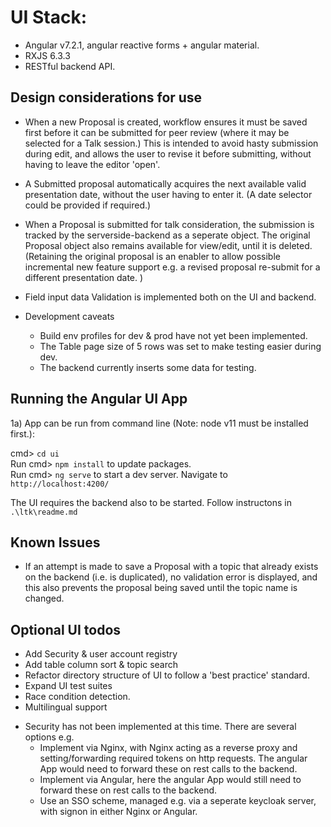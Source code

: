 

# UI Stack:
* Angular v7.2.1, angular reactive forms + angular material.
* RXJS 6.3.3
* RESTful backend API.

## Design considerations for use

* When a new Proposal is created, workflow ensures it must be saved first before it can be submitted for peer review (where it may be selected for a Talk session.)
This is intended to avoid hasty submission during edit, and allows the user to revise it before submitting, without having to leave the editor 'open'.

* A Submitted proposal automatically acquires the next available valid presentation date, without the user having to enter it.
(A date selector could be provided if required.)

* When a Proposal is submitted for talk consideration, the submission is tracked by the serverside-backend as a seperate object.
The original Proposal object also remains available for view/edit, until it is deleted.
(Retaining the original proposal is an enabler to allow possible incremental new feature support e.g. a revised proposal re-submit for a different presentation date. )

* Field input data Validation is implemented both on the UI and backend.  

* Development caveats
  * Build env profiles for dev & prod have not yet been implemented.
  * The Table page size of 5 rows was set to make testing easier during dev.
  * The backend currently inserts some data for testing.


## Running the Angular UI App

1a)  App can be run from command line (Note: node v11 must be installed first.):

cmd\> `cd ui` 
<br> Run cmd\> `npm install` to update packages.
<br> Run cmd\> `ng serve` to start a dev server. Navigate to `http://localhost:4200/`

The UI requires the backend also to be started.
Follow instructons in `.\ltk\readme.md` 

## Known Issues
- If an attempt is made to save a Proposal with a topic that already exists on the backend (i.e. is duplicated), no validation error is displayed, and this also prevents the proposal being saved until the topic name is changed.

## Optional UI todos

- Add Security & user account registry
- Add table column sort & topic search
- Refactor directory structure of UI to follow a 'best practice' standard.
- Expand UI test suites
- Race condition detection.
- Multilingual support
* Security has not been implemented at this time. There are several options e.g.
  * Implement via Nginx, with Nginx acting as a reverse proxy and setting/forwarding required tokens on http requests.  The angular App would need to forward these on rest calls to the backend.
  * Implement via Angular, here the angular App would still need to forward these on rest calls to the backend.
  * Use an SSO scheme, managed e.g. via a seperate keycloak server, with signon in either Nginx or Angular.

